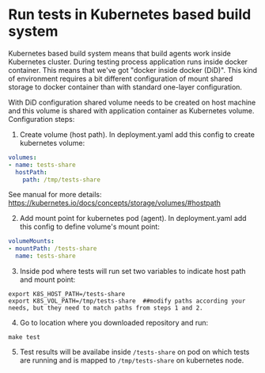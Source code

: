 # Run tests in Kubernetes based build system

Kubernetes based build system means that build agents work inside Kubernetes cluster. During testing process application runs inside docker container. This means that we've got "docker inside docker (DiD)". This kind of environment requires a bit different configuration of mount shared storage to docker container than with standard one-layer configuration.

With DiD configuration shared volume needs to be created on host machine and this volume is shared with application container as Kubernetes volume.
Configuration steps:

1. Create volume (host path). In deployment.yaml add this config to create kubernetes volume:

```yaml
volumes:
- name: tests-share
  hostPath:
    path: /tmp/tests-share
```

See manual for more details: https://kubernetes.io/docs/concepts/storage/volumes/#hostpath

2. Add mount point for kubernetes pod (agent). In deployment.yaml add this config to define volume's mount point:

```yaml
volumeMounts:
- mountPath: /tests-share
  name: tests-share
```

3. Inside pod where tests will run set two variables to indicate host path and mount point:

```shell
export K8S_HOST_PATH=/tests-share
export K8S_VOL_PATH=/tmp/tests-share  ##modify paths according your needs, but they need to match paths from steps 1 and 2.
```

4. Go to location where you downloaded repository and run:

```shell
make test
```

5. Test results will be availabe inside ```/tests-share``` on pod on which tests are running and is mapped to ```/tmp/tests-share``` on kubernetes node.

